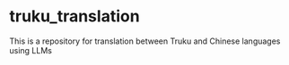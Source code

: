 # truku_translation
This is a repository for translation between Truku and Chinese languages using LLMs
